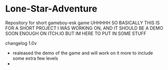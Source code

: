 # Lone-Star-Adventure
Repository for short gameboy-esk game
UHHHHH SO BASICALLY THIS IS FOR A SHORT PROJECT I WAS WORKING ON, AND IT SHOULD BE A DEMO SOON ENOUGH ON ITCH.IO BUT IM HERE TO PUT IN SOME STUFF

changelog 1.0v
- realeased the demo of the game and will work on it more to include some extra few levels
- 
